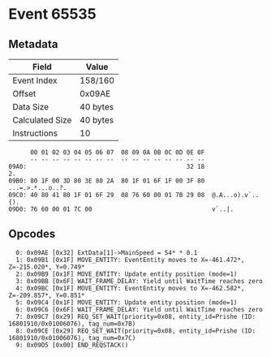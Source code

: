 # Event 65535

## Metadata

| Field           | Value    |
|-----------------|----------|
| Event Index     | 158/160  |
| Offset          | 0x09AE   |
| Data Size       | 40 bytes |
| Calculated Size | 40 bytes |
| Instructions    | 10       |

```
      00 01 02 03 04 05 06 07  08 09 0A 0B 0C 0D 0E 0F
      -- -- -- -- -- -- -- --  -- -- -- -- -- -- -- --
09A0:                                            32 18                2.
09B0: 80 1F 00 3D 80 3E 80 2A  80 1F 01 6F 1F 00 3F 80  ...=.>.*...o..?.
09C0: 40 80 41 80 1F 01 6F 29  08 76 60 00 01 7B 29 08  @.A...o).v`..{).
09D0: 76 60 00 01 7C 00                                 v`..|.          
```

## Opcodes

```
  0: 0x09AE [0x32] ExtData[1]->MainSpeed = 54* * 0.1
  1: 0x09B1 [0x1F] MOVE_ENTITY: EventEntity moves to X=-461.472*, Z=-215.020*, Y=0.749*
  2: 0x09B9 [0x1F] MOVE_ENTITY: Update entity position (mode=1)
  3: 0x09BB [0x6F] WAIT_FRAME_DELAY: Yield until WaitTime reaches zero
  4: 0x09BC [0x1F] MOVE_ENTITY: EventEntity moves to X=-462.582*, Z=-209.857*, Y=0.851*
  5: 0x09C4 [0x1F] MOVE_ENTITY: Update entity position (mode=1)
  6: 0x09C6 [0x6F] WAIT_FRAME_DELAY: Yield until WaitTime reaches zero
  7: 0x09C7 [0x29] REQ_SET_WAIT(priority=0x08, entity_id=Prishe (ID: 16801910/0x01006076), tag_num=0x7B)
  8: 0x09CE [0x29] REQ_SET_WAIT(priority=0x08, entity_id=Prishe (ID: 16801910/0x01006076), tag_num=0x7C)
  9: 0x09D5 [0x00] END_REQSTACK()
```
